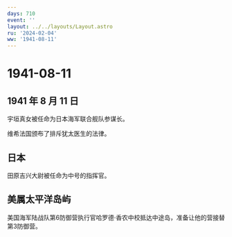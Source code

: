 ```yaml
---
days: 710
event: ''
layout: ../../layouts/Layout.astro
ru: '2024-02-04'
ww: '1941-08-11'
---
```


# 1941-08-11

## 1941 年 8 月 11 日

宇垣真女被任命为日本海军联合舰队参谋长。

维希法国颁布了排斥犹太医生的法律。

## 日本

田原吉兴大尉被任命为中号的指挥官。

## 美属太平洋岛屿

美国海军陆战队第6防御营执行官哈罗德·香农中校抵达中途岛，准备让他的营接替第3防御营。